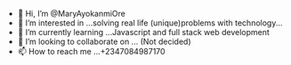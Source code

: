 - 👋 Hi, I’m @MaryAyokanmiOre
- 👀 I’m interested in ...solving real life (unique)problems with technology...
- 🌱 I’m currently learning ...Javascript and full stack web development
- 💞️ I’m looking to collaborate on ... (Not decided)
- 📫 How to reach me ...+2347084987170

<!---
MaryAyokanmiOre/MaryAyokanmiOre is a ✨ special ✨ repository because its `README.md` (this file) appears on your GitHub profile.
You can click the Preview link to take a look at your changes.
--->
